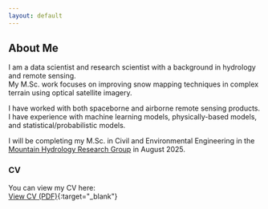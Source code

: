 ```yaml
---
layout: default
---
```


## About Me

I am a data scientist and research scientist with a background in hydrology and remote sensing.  
My M.Sc. work focuses on improving snow mapping techniques in complex terrain using optical satellite imagery.

I have worked with both spaceborne and airborne remote sensing products. I have experience with machine learning models, physically-based models, and statistical/probabilistic models.

I will be completing my M.Sc. in Civil and Environmental Engineering in the [Mountain Hydrology Research Group](https://depts.washington.edu/mtnhydr/Pages/People%20Profiles/EmmaProfile.html) in August 2025.

### CV

You can view my CV here:  
[View CV (PDF)](assets/pdf/Boudreau_Emma_CV_21052025.pdf){:target="_blank"}

